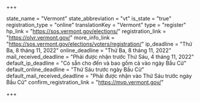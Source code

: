 +++

state_name = "Vermont"
state_abbreviation = "vt"
is_state = "true"
registration_type = "online"
translationKey = "Vermont"
type = "register"
hp_link = "https://sos.vermont.gov/elections/"
registration_link = "https://olvr.vermont.gov/"
more_info_link = "https://sos.vermont.gov/elections/voters/registration/"
ip_deadline = "Thứ Ba, 8 tháng 11, 2022"
online_deadline = "Thứ Ba, 8 tháng 11, 2022"
mail_received_deadline = "Phải được nhận trước Thứ Sáu, 4 tháng 11, 2022"
default_ip_deadline = "Có sẵn cho đến và bao gồm cả vào ngày Bầu Cử"
default_online_deadline = "Thứ Sáu trước ngày Bầu Cử"
default_mail_received_deadline = "Phải được nhận vào Thứ Sáu trước ngày Bầu Cử"
confirm_registration_link = "https://mvp.vermont.gov/"

+++